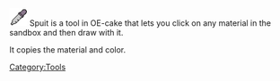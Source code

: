 <img src="/images/Sampler.png" title="fig:Sampler.png" width="32" height="32" alt="Sampler.png" />
Spuit is a tool in OE-cake that lets you click on any material in the sandbox and then draw with it.

It copies the material and color.

[Category:Tools](/CategoryTools.md "Category:Tools")
